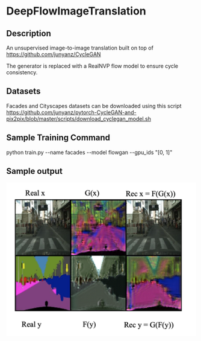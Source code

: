 # DeepFlowImageTranslation

## Description
An unsupervised image-to-image translation built on top of https://github.com/junyanz/CycleGAN

The generator is replaced with a RealNVP flow model to ensure cycle consistency.


## Datasets
Facades and Cityscapes datasets can be downloaded using this script
https://github.com/junyanz/pytorch-CycleGAN-and-pix2pix/blob/master/scripts/download_cyclegan_model.sh


## Sample Training Command
python train.py --name facades --model flowgan --gpu_ids "[0, 1]"


## Sample output
![Test Image 5](cityscapes_flow.png)
